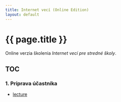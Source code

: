 ```yaml
---
title: Internet vecí (Online Edition)
layout: default
---
```


# {{ page.title }}

Online verzia školenia *Internet vecí pre stredné školy*.


## TOC

### 1. Príprava účastníka

* [lecture](lecture.00.html)


